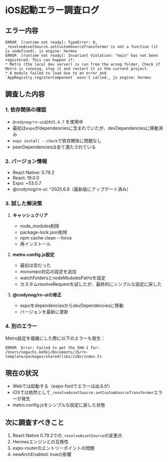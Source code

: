 # iOS起動エラー調査ログ

## エラー内容
```
ERROR  [runtime not ready]: TypeError: 0, _resolveAssetSource.setCustomSourceTransformer is not a function (it is undefined), js engine: hermes
ERROR  [runtime not ready]: Invariant Violation: "main" has not been registered. This can happen if:
* Metro (the local dev server) is run from the wrong folder. Check if Metro is running, stop it and restart it in the current project.
* A module failed to load due to an error and `AppRegistry.registerComponent` wasn't called., js engine: hermes
```

## 調査した内容

### 1. 依存関係の確認
- `@codynog/rn-ui@2025.6.7` を使用中
- 最初は`expo`がdependenciesに含まれていたが、devDependenciesに移動済み
- `expo install --check`で依存関係に問題なし
- peerDependenciesは全て満たされている

### 2. バージョン情報
- React Native: 0.79.2
- React: 19.0.0
- Expo: ~53.0.7
- @codynog/rn-ui: ^2025.6.8（最新版にアップデート済み）

### 3. 試した解決策
1. **キャッシュクリア**
   - node_modules削除
   - package-lock.json削除
   - npm cache clean --force
   - 再インストール

2. **metro.config.js設定**
   - 最初は空だった
   - monorepo対応の設定を追加
   - watchFoldersとnodeModulesPathsを設定
   - カスタムresolveRequestを試したが、最終的にシンプルな設定に戻した

3. **@codynog/rn-uiの修正**
   - expoをdependenciesからdevDependenciesに移動
   - バージョンを最新に更新

### 4. 別のエラー
Metro設定を複雑にした際に以下のエラーも発生：
```
ERROR  Error: Failed to get the SHA-1 for: /Users/noguchi.kohki/Documents/JS/rn-template/packages/shared/libs/i18n/index.ts
```

## 現在の状況
- Webでは起動する（expo-fontでエラーは出るが）
- iOSでは依然として`_resolveAssetSource.setCustomSourceTransformer`エラーが発生
- metro.config.jsをシンプルな設定に戻した状態

## 次に調査すべきこと
1. React Native 0.79.2での`_resolveAssetSource`の変更点
2. Hermesエンジンとの互換性
3. expo-routerのエントリーポイントの問題
4. newArchEnabled: trueの影響